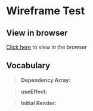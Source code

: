 # Wireframe Test

## View in browser

[Click here](https://miro.com/app/board/uXjVMucRFUc=/?share_link_id=556612065166) to view in the browser

## Vocabulary
> **Dependency Array:** 

> **useEffect:**

> **Initial Render:**